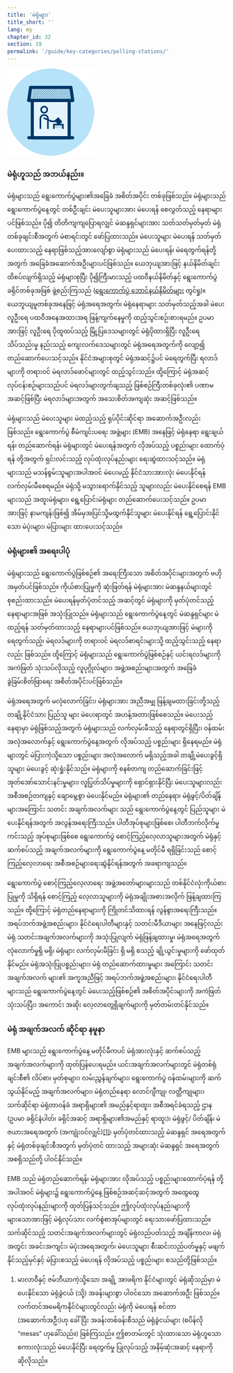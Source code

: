 ```yaml
---
title: 'မဲရုံများ'
title_short: ''
lang: my
chapter_id: 32
section: 19
permalink: '/guide/key-categories/polling-stations/'
---
```


![Polling Stations](/assets/images/inventory/categories/polling-stations.png)

### မဲရုံဟူသည် အဘယ်နည်း။

မဲရုံများသည် ရွေးကောက်ပွဲများ၏အခြေခံ အစိတ်အပိုင်း တစ်ခုဖြစ်သည်။ မဲရုံများသည် ရွေးကောက်ပွဲနေ့တွင် တစ်ဦးချင်း မဲပေးသူများအား မဲပေးရန် စေလွှတ်သည့် နေရာများပင်ဖြစ်သည်။ ပို၍ တိတိကျကျပြောရလျှင် မဲဆန္ဒရှင်များအား သတ်သတ်မှတ်မှတ် မဲရုံတစ်ခုချင်းစီအတွက် မဲစာရင်းတွင် ဖော်ပြထားသည်။ မဲပေးသူများ မဲပေးရန် သတ်မှတ်ပေးထားသည့် နေရာဖြစ်သည့်အားလျော်စွာ မဲရုံများသည် မဲပေးရန်၊ မဲရေတွက်ရန်တို့ အတွက် အခြေခံအဆောက်အဦးများပင်ဖြစ်သည်။ ယေဘုယျအားဖြင့် နယ်နိမိတ်ချင်းထိစပ်လျက်ရှိသည့် မဲရုံများစုပြီး ပို၍ကြီးမားသည့် ပထဝီနယ်နိမိတ်နှင့် ရွေးကောက်ပွဲခရိုင်တစ်ခုအဖြစ် ဖွဲ့စည်းကြသည် ([ရွေးကောက်ပွဲ ဘောင်နယ်နိမိတ်များ](/my/guide/key-categories/electoral-boundaries/) တွင်ရှု)။ ယေဘူယျမူတစ်ခုအနေဖြင့် မဲရုံအရေအတွက်၊ မဲရုံနေရာများ သတ်မှတ်သည့်အခါ မဲပေးလူဦးရေ ပထဝီအနေအထားအရ ဖြန့်ကျက်နေမှုကို ထည့်သွင်းစဉ်းစားရမည်။ ဥပမာအားဖြင့် လူဦးရေ ပိုထူထပ်သည့် မြို့ပြဒေသများတွင် မဲရုံပိုထားရှိပြီး လူဦးရေ သိပ်သည်းမှု နည်းသည့် ကျေးလက်ဒေသများတွင် မဲရုံအရေအတွက်ကို လျော့၍ တည်ဆောက်ပေးသင့်သည်။ နိုင်ငံအများစုတွင် မဲရုံအဆင့်၌ပင် မဲရေတွက်ပြီး ရလာဒ်များကို တရားဝင် မဲရလာဒ်ဖောင်များတွင် ထည့်သွင်းသည်။ ထို့ကြောင့် မဲရုံအဆင့် လုပ်ငန်းစဉ်များသည်ပင် မဲရလဒ်များတွက်ချသည့် ဖြစ်စဉ်ကြီးတစ်ခုလုံး၏ ပဏာမ အဆင့်ဖြစ်ပြီး မဲရလာဒ်များအတွက် အသေးစိတ်အကျဆုံး အဆင့်ဖြစ်သည်။

မဲရုံများသည် မဲပေးသူများ မဲထည့်သည့် ရုပ်ပိုင်းဆိုင်ရာ အဆောက်အဦးလည်းဖြစ်သည်။ ရွေးကောက်ပွဲ စီမံကျင်းပရေး အဖွဲ့များ (EMB) အနေဖြင့် မဲရုံနေရာ ရွေးချယ်ရန်၊ တည်ဆောက်ရန်၊ မဲရုံများတွင် မဲပေးရန်အတွက် လိုအပ်သည့် ပစ္စည်းများ ထောက်ပံ့ရန် တို့အတွက် ရှင်းလင်းသည့် လုပ်ထုံးလုပ်နည်းများ ရေးဆွဲထားသင့်သည်။ မဲရုံများသည် မသန်စွမ်းသူများအပါအဝင် မဲပေးမည့် နိုင်ငံသားအားလုံး မဲပေးနိုင်ရန် လက်လှမ်းမီစေရမည်။ မဲရုံသို့ မသွားရောက်နိုင်သည့် သူများလည်း မဲပေးနိုင်စေရန် EMB များသည် အထူးမဲရုံများ၊ ရွေ့ပြောင်းမဲရုံများ တည်ဆောက်ပေးသင့်သည်။ ဥပမာအားဖြင့် နာမကျန်းဖြစ်၍ အိမ်မှအပြင်သို့မထွက်နိုင်သူများ မဲပေးနိုင်ရန် ရွေ့ပြောင်းနိုင်သော မဲပုံးများ၊ မဲပြားများ ထားပေးသင့်သည်။

### မဲရုံများ၏ အရေးပါပုံ

မဲရုံများသည် ရွေးကောက်ပွဲဖြစ်စဉ်၏ အရေးကြီးသော အစိတ်အပိုင်းများအတွက် ဗဟိုအမှတ်ပင်ဖြစ်သည်။ ကိုယ်စားပြုမှုကို ဆုံးဖြတ်ရန် မဲရုံများအား မဲဆန္ဒနယ်များတွင် စုစည်းထားသည်။ မဲပေးရန်မှတ်ပုံတင်သည့် အဆင့်တွင် မဲရုံများကို မှတ်ပုံတင်သည့် နေရာများအဖြစ် အသုံးပြုသည်။ မဲရုံများသည် ရွေးကောက်ပွဲနေ့တွင် မဲဆန္ဒရှင်များ မဲထည့်ရန် သတ်မှတ်ထားသည့် နေရာများပင်ဖြစ်သည်။ ယေဘုယျအားဖြင့် မဲများကိုရေတွက်သည့်၊ မဲရလဒ်များကို တရားဝင် မဲရလဒ်စာရင်းများသို့ ထည့်သွင်းသည့် နေရာလည်း ဖြစ်သည်။ ထို့ကြောင့် မဲရုံများသည် ရွေးကောက်ပွဲဖြစ်စဉ်နှင့် ယင်းရလဒ်များကို အကဲဖြတ် သုံးသပ်လိုသည့် လူပုဂ္ဂိုလ်များ၊ အဖွဲ့အစည်းများအတွက် အခြေခံ ခွဲခြမ်းစိတ်ဖြာရေး အစိတ်အပိုင်းပင်ဖြစ်သည်။

မဲရုံအရေအတွက် မလုံလောက်ခြင်း၊ မဲရုံများအား အညီအမျှ ဖြန့်ချမထားခြင်းတို့သည့် တချို့နိုင်ငံသား ပြည်သူ များ မဲပေးရာတွင် အဟန့်အတားဖြစ်စေသည်။ မဲပေးသည့်နေရာမှာ မဲရုံဖြစ်သည့်အတွက် မဲရုံများသည် လက်လှမ်းမီသည့် နေရာတွင်ရှိပြီး၊ ဝန်ထမ်းအလုံအလောက်နှင့် ရွေးကောက်ပွဲနေ့အတွက် လိုအပ်သည့် ပစ္စည်းများ ရှိနေရမည်။ မဲရုံများတွင် မဲပြားကဲ့သို့သော ပစ္စည်းများ အလုံအလောက် မရှိသည့်အခါ တချို့မဲပေးခွင့်ရှိသူများ မဲပေးခွင့် ဆုံးရှုံးနိုင်သည်။ မဲရုံများကို စနစ်တကျ တည်ဆောက်ခြင်းဖြင့် အုတ်အော်သောင်းနင်းမှုများ၊ လူပြွတ်သိပ်မှုများကို ရှောင်ရှားနိုင်ပြီး မဲပေးသူများလည်း အစီအစဉ်တကျနှင့် ချောမွေ့စွာ မဲပေးနိုင်မည်။ မဲရုံများ၏ တည်နေရာ၊ မဲရုံဖွင့်/ပိတ်ချိန်များအကြောင်း သတင်း အချက်အလက်များ သည် ရွေးကောက်ပွဲနေ့တွင် ပြည်သူများ မဲပေးနိုင်ရန်အတွက် အလွန်အရေးကြီးသည်။ ပါတီအုပ်စုများဖြစ်စေ၊ ပါတီဘက်လိုက်မှု ကင်းသည့် အုပ်စုများဖြစ်စေ ရွေးကောက်ပွဲ စောင့်ကြည့်လေ့လာသူများအတွက် မဲရုံနှင့် ဆက်စပ်သည့် အချက်အလက်များကို ရွေးကောက်ပွဲနေ့ မတိုင်မီ ရရှိခြင်းသည် စောင့်ကြည့်လေ့လာရေး အစီအစဉ်များရေးဆွဲနိုင်ရန်အတွက် အခရာကျသည်။

ရွေးကောက်ပွဲ စောင့်ကြည့်လေ့လာရေး အဖွဲ့အတော်များများသည် တစ်နိုင်ငံလုံးကိုယ်စားပြုမှုကို သိရှိရန် စောင့်ကြည့် လေ့လာသူများကို မဲရုံအချိုးအစားအလိုက် ဖြန့်ချထားကြသည်။ ထို့ကြောင့် မဲရုံတည်နေရာများကို ကြိုတင်သိထားရန် လွန်စွာအရေးကြီးသည်။ အရပ်ဘက်အဖွဲ့အစည်းများ၊ နိုင်ငံရေးပါတီများနှင့် သတင်းမီဒီယာများ အနေဖြင့်လည်း မဲရုံ သတင်းအချက်အလက်များကို အသုံးပြုလျက် မဲရုံဖြန့်ချထားမှု၊ မဲရုံအရေအတွက် လုံလောက်မှုရှိ မရှိ၊ မဲရုံများ လက်လှမ်းမီခြင်း ရှိ မရှိ စသည့် ချို့ယွင်းမှုများကို ဖော်ထုတ်နိုင်မည်။ မဲရုံအသုံးပြုပစ္စည်းများ၊ မဲရုံ တည်ဆောက်ထားမှုများ အကြောင်း သတင်းအချက်အလက် များ၏ အကူအညီဖြင့် အရပ်ဘက်အဖွဲ့အစည်းများ၊ နိုင်ငံရေးပါတီများသည် ရွေးကောက်ပွဲနေ့တွင် မဲပေးသည့်ဖြစ်စဉ်၏ အစိတ်အပိုင်းများကို အကဲဖြတ်သုံးသပ်ပြီး၊ အကောင်း အဆိုး လေ့လာတွေ့ရှိချက်များကို မှတ်တမ်းတင်နိုင်သည်။

### မဲရုံ အချက်အလက် ဆိုင်ရာ နမူနာ

EMB များသည် ရွေးကောက်ပွဲနေ့ မတိုင်မီကပင် မဲရုံအားလုံးနှင့် ဆက်စပ်သည့် အချက်အလက်များကို ထုတ်ပြန်ပေးရမည်။ ယင်းအချက်အလက်များတွင် မဲရုံတစ်ရုံချင်းစီ၏ လိပ်စာ၊ မှတ်စုများ၊ လမ်းညွှန်ချက်များ၊ ရွေးကောက်ပွဲ ဝန်ထမ်းများကို ဆက်သွယ်နိုင်မည့် အချက်အလက်များ၊ မဲရုံတည်နေရာ လောင်ဂျီကျု၊ လတ္တီကျုများ၊ သက်ဆိုင်ရာ မဲရုံတာဝန်ခံ အရာရှိများ၏ အမည်နှင့်ရာထူး၊ အစီအရင်ခံရသည့် ဌာန (ဥပမာ ခရိုင်နံပါတ်၊ ခရိုင်အဆင့် အရာရှိများ၏အမည်နှင့် ရာထူး)၊ မဲရုံဖွင့်/ ပိတ်ချိန်၊ မဲဇယားအရေအတွက် (အကျုံးဝင်လျှင်)[\[1\]](#footnote-1)၊ မှတ်ပုံတင်ထားသည့် မဲဆန္ဒရှင် အရေအတွက်နှင့် မဲရုံတစ်ခုချင်းစီအတွက် မှတ်ပုံတင် ထားသည့် အများဆုံး မဲဆန္ဒရှင် အရေအတွက် အစရှိသည်တို့ ပါဝင်နိုင်သည်။

EMB သည် မဲရုံတည်ဆောက်ရန်၊ မဲရုံများအား လိုအပ်သည့် ပစ္စည်းများထောက်ပံ့ရန် တို့အပါအဝင် မဲရုံများ၌ ရွေးကောက်ပွဲနေ့ ဖြစ်စဉ်အဆင့်ဆင့်အတွက် အထွေထွေ လုပ်ထုံးလုပ်နည်းများကို ထုတ်ပြန်သင့်သည်။ ဤလုပ်ထုံးလုပ်နည်းများကို များသောအားဖြင့် မဲရုံလုပ်သား လက်စွဲစာအုပ်များတွင် ရေးသားဖော်ပြထားသည်။ သက်ဆိုင်သည့် သတင်းအချက်အလက်များတွင် မဲရုံလည်ပတ်သည့် အချိန်ကာလ၊ မဲရုံအတွင်း အခင်းအကျင်း၊ မဲပုံးအရေအတွက်၊ မဲပေးသူများ စီးဆင်းလည်ပတ်မှုနှင့် မဖျက်နိုင်သည့်မှင်နှင့် မဲပြားစသည့် မဲပေးရန် လိုအပ်သည့် ပစ္စည်းများ စသည်တို့ဖြစ်သည်။

1.  [](#reference-1)မာလာဝီနှင့် ဇမ်ဘီယာကဲ့သို့သော အချို့ အာဖရိက နိုင်ငံများတွင် မဲရုံဆိုသည်မှာ မဲပေးနိုင်သော မဲရုံခွဲငယ် (သို့) အခန်းများစွာ ပါဝင်သော အဆောက်အဦး ဖြစ်သည်။ လက်တင်အမေရိကနိုင်ငံများတွင်လည်း မဲရုံကို မဲပေးရန် စင်တာ (အဆောက်အဦး)ဟု ခေါ်ပြီး အခန်းတစ်ခန်းစီသည် မဲရုံခွဲငယ်များ (စပိန်လို “mesas” ဟုခေါ်သည်။) ဖြစ်ကြသည်။ ဤစာတမ်းတွင် သုံးထားသော မဲရုံဟူသော စကားလုံးသည် မဲပေးနိုင်ပြီး ရေတွက်မှု ပြုလုပ်သည့် အနိမ့်ဆုံးအဆင့် နေရာကို ဆိုလိုသည်။
